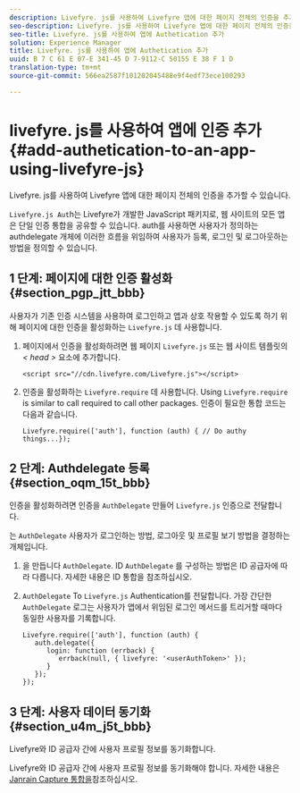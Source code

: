 ```yaml
---
description: Livefyre. js를 사용하여 Livefyre 앱에 대한 페이지 전체의 인증을 추가할 수 있습니다.
seo-description: Livefyre. js를 사용하여 Livefyre 앱에 대한 페이지 전체의 인증을 추가할 수 있습니다.
seo-title: Livefyre. js를 사용하여 앱에 Authetication 추가
solution: Experience Manager
title: Livefyre. js를 사용하여 앱에 Authetication 추가
uuid: B 7 C 61 E 07-E 341-45 D 7-9112-C 50155 E 38 F 1 D
translation-type: tm+mt
source-git-commit: 566ea2587f101202045488e9f4edf73ece100293

---
```



# livefyre. js를 사용하여 앱에 인증 추가{#add-authetication-to-an-app-using-livefyre-js}

Livefyre. js를 사용하여 Livefyre 앱에 대한 페이지 전체의 인증을 추가할 수 있습니다.

`Livefyre.js Aut`h는 Livefyre가 개발한 JavaScript 패키지로, 웹 사이트의 모든 앱은 단일 인증 통합을 공유할 수 있습니다. auth를 사용하면 사용자가 정의하는 authdelegate 개체에 이러한 흐름을 위임하여 사용자가 등록, 로그인 및 로그아웃하는 방법을 정의할 수 있습니다.

## 1 단계: 페이지에 대한 인증 활성화 {#section_pgp_jtt_bbb}

사용자가 기존 인증 시스템을 사용하여 로그인하고 앱과 상호 작용할 수 있도록 하기 위해 페이지에 대한 인증을 활성화하는 `Livefyre.js` 데 사용합니다.

1. 페이지에서 인증을 활성화하려면 웹 페이지 `Livefyre.js` 또는 웹 사이트 템플릿의 *< head >* 요소에 추가합니다.

   ```
   <script src="//cdn.livefyre.com/Livefyre.js"></script>
   ```

1. 인증을 활성화하는 `Livefyre.require` 데 사용합니다. Using `Livefyre.require` is similar to call required to call other packages. 인증이 필요한 통합 코드는 다음과 같습니다.

   ```
   Livefyre.require(['auth'], function (auth) { // Do authy things...});
   ```

## 2 단계: Authdelegate 등록 {#section_oqm_15t_bbb}

인증을 활성화하려면 인증을 `AuthDelegate` 만들어 `Livefyre.js` 인증으로 전달합니다.

는 `AuthDelegate` 사용자가 로그인하는 방법, 로그아웃 및 프로필 보기 방법을 결정하는 개체입니다.

1. 을 만듭니다 `AuthDelegate`. ID `AuthDelegate` 를 구성하는 방법은 ID 공급자에 따라 다릅니다. 자세한 내용은 ID 통합을 참조하십시오.

1. `AuthDelegate` To `Livefyre.js` Authentication를 전달합니다. 가장 간단한 `AuthDelegate` 로그는 사용자가 앱에서 위임된 로그인 메서드를 트리거할 때마다 동일한 사용자를 기록합니다.

   ```
   Livefyre.require(['auth'], function (auth) { 
      auth.delegate({ 
         login: function (errback) { 
            errback(null, { livefyre: '<userAuthToken>' }); 
         }    
      });  
   });
   ```

## 3 단계: 사용자 데이터 동기화 {#section_u4m_j5t_bbb}

Livefyre와 ID 공급자 간에 사용자 프로필 정보를 동기화합니다.

Livefyre와 ID 공급자 간에 사용자 프로필 정보를 동기화해야 합니다. 자세한 내용은 [Janrain Capture 통합을](/help/implementation/c-livefyre-identity-comp/c-janrain-capture-backplane-comp.md)참조하십시오.
